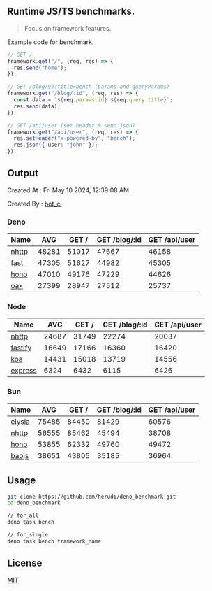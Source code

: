 ## Runtime JS/TS benchmarks.

> Focus on framework features.

Example code for benchmark.
```ts
// GET /
framework.get("/", (req, res) => {
  res.send("home");
});

// GET /blog/99?title=bench (params and queryParams)
framework.get("/blog/:id", (req, res) => {
  const data = `${req.params.id} ${req.query.title}`;
  res.send(data);
});

// GET /api/user (set header & send json)
framework.get("/api/user", (req, res) => {
  res.setHeader("x-powered-by", "bench");
  res.json({ user: "john" });
});
```

## Output
Created At : Fri May 10 2024, 12:39:08 AM

Created By : [bot_ci](https://github.com/herudi/deno_benchmarks/commits?author=github-actions%5Bbot%5D)


### Deno
|Name|AVG|GET /|GET /blog/:id|GET /api/user|
|----|----|----|----|----|
|[nhttp](https://github.com/nhttp/nhttp)|48281|51017|47667|46158|
|[fast](https://github.com/danteissaias/fast)|47305|51627|44982|45305|
|[hono](https://github.com/honojs/hono)|47010|49176|47229|44626|
|[oak](https://github.com/oakserver/oak)|27399|28947|27512|25737|
  


### Node
|Name|AVG|GET /|GET /blog/:id|GET /api/user|
|----|----|----|----|----|
|[nhttp](https://github.com/nhttp/nhttp)|24687|31749|22274|20037|
|[fastify](https://github.com/fastify/fastify)|16649|17166|16360|16420|
|[koa](https://github.com/koajs/koa)|14431|15018|13719|14556|
|[express](https://github.com/expressjs/express)|6324|6432|6115|6426|
  


### Bun
|Name|AVG|GET /|GET /blog/:id|GET /api/user|
|----|----|----|----|----|
|[elysia](https://github.com/elysiajs/elysia)|75485|84450|81429|60576|
|[nhttp](https://github.com/nhttp/nhttp)|56555|85462|45494|38708|
|[hono](https://github.com/honojs/hono)|53855|62332|49760|49472|
|[baojs](https://github.com/mattreid1/baojs)|38651|43805|35185|36964|
  



## Usage

```bash
git clone https://github.com/herudi/deno_benchmark.git
cd deno_benchmark

// for_all
deno task bench

// for_single
deno task bench framework_name
```

## License

[MIT](LICENSE)

